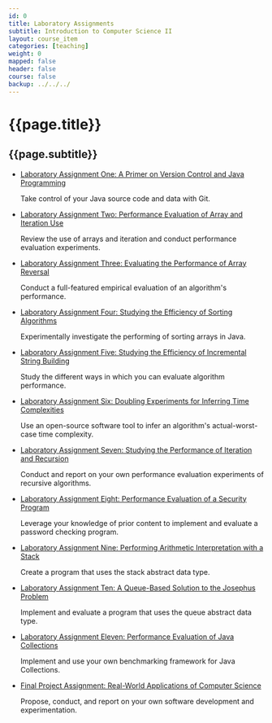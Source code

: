 ```yaml
---
id: 0
title: Laboratory Assignments
subtitle: Introduction to Computer Science II
layout: course_item
categories: [teaching]
weight: 0
mapped: false
header: false
course: false
backup: ../../../
---
```


# {{page.title}}

## {{page.subtitle}}

<ul>

<li><a href="{{site.baseurl}}teaching/cs112F2016/provide/labs/lab1/cs112F2016_lab01.pdf">Laboratory Assignment One: A Primer on Version Control and Java Programming</a> <p>Take control of your Java source code and data with Git.</p>

<li><a href="{{site.baseurl}}teaching/cs112F2016/provide/labs/lab2/cs112F2016_lab02.pdf">Laboratory Assignment Two: Performance Evaluation of Array and Iteration Use</a> <p>Review the use of arrays and iteration and conduct performance evaluation experiments.</p>

<li><a href="{{site.baseurl}}teaching/cs112F2016/provide/labs/lab3/cs112F2016_lab03.pdf">Laboratory Assignment Three: Evaluating the Performance of Array Reversal</a> <p>Conduct a full-featured empirical evaluation of an algorithm's performance.</p>

<li><a href="{{site.baseurl}}teaching/cs112F2016/provide/labs/lab4/cs112F2016_lab04.pdf">Laboratory Assignment Four: Studying the Efficiency of Sorting Algorithms</a> <p>Experimentally investigate the performing of sorting arrays in Java.</p>

<li><a href="{{site.baseurl}}teaching/cs112F2016/provide/labs/lab5/cs112F2016_lab05.pdf">Laboratory Assignment Five: Studying the Efficiency of Incremental String Building</a> <p>Study the different ways in which you can evaluate algorithm performance.</p>

<li><a href="{{site.baseurl}}teaching/cs112F2016/provide/labs/lab6/cs112F2016_lab06.pdf">Laboratory Assignment Six: Doubling Experiments for Inferring Time Complexities</a> <p>Use an open-source software tool to infer an algorithm's actual-worst-case time complexity.</p>

<li><a href="{{site.baseurl}}teaching/cs112F2016/provide/labs/lab7/cs112F2016_lab07.pdf">Laboratory Assignment Seven: Studying the Performance of Iteration and Recursion</a> <p>Conduct and report on your own performance evaluation experiments of recursive algorithms.</p>

<li><a href="{{site.baseurl}}teaching/cs112F2016/provide/labs/lab8/cs112F2016_lab08.pdf">Laboratory Assignment Eight: Performance Evaluation of a Security Program</a> <p>Leverage your knowledge of prior content to implement and evaluate a password checking program.</p>

<li><a href="{{site.baseurl}}teaching/cs112F2016/provide/labs/lab9/cs112F2016_lab09.pdf">Laboratory Assignment Nine: Performing Arithmetic Interpretation with a Stack</a> <p>Create a program that uses the stack abstract data type.</p>

<li><a href="{{site.baseurl}}teaching/cs112F2016/provide/labs/lab10/cs112F2016_lab10.pdf">Laboratory Assignment Ten: A Queue-Based Solution to the Josephus Problem</a> <p>Implement and evaluate a program that uses the queue abstract data type.</p>

<li><a href="{{site.baseurl}}teaching/cs112F2016/provide/labs/lab11/cs112F2016_lab11.pdf">Laboratory Assignment Eleven: Performance Evaluation of Java Collections</a> <p>Implement and use your own benchmarking framework for Java Collections.</p>

<li><a href="{{site.baseurl}}teaching/cs112F2016/provide/labs/labfp/cs112F2016_fp.pdf">Final Project Assignment: Real-World Applications of Computer Science</a> <p>Propose, conduct, and report on your own software development and experimentation.</p>

</ul>
